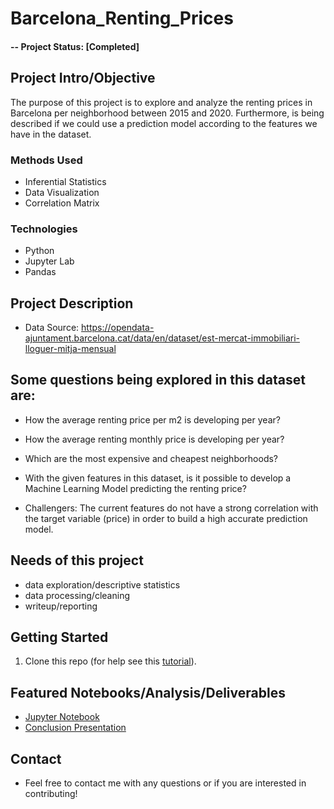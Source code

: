 # Barcelona_Renting_Prices

#### -- Project Status: [Completed]


## Project Intro/Objective
The purpose of this project is to explore and analyze the renting prices in Barcelona per neighborhood between 2015 and 2020. Furthermore, is being described if we could use a prediction model according to the features we have in the dataset.

### Methods Used
* Inferential Statistics
* Data Visualization
* Correlation Matrix


### Technologies
* Python
* Jupyter Lab
* Pandas


## Project Description
* Data Source: https://opendata-ajuntament.barcelona.cat/data/en/dataset/est-mercat-immobiliari-lloguer-mitja-mensual



## Some questions being explored in this dataset are:
   * How the average renting price per m2 is developing per year?
   * How the average renting monthly price is developing per year?
   * Which are the most expensive and cheapest neighborhoods?
   * With the given features in this dataset, is it possible to develop a Machine Learning Model predicting the renting price?

   * Challengers: The current features do not have a strong correlation with the target variable (price) in order to build a high accurate prediction model.


## Needs of this project

- data exploration/descriptive statistics
- data processing/cleaning
- writeup/reporting


## Getting Started

1. Clone this repo (for help see this [tutorial](https://help.github.com/articles/cloning-a-repository/)).   


## Featured Notebooks/Analysis/Deliverables
* [Jupyter Notebook](https://github.com/anablau/barcelona_renting/blob/main/.ipynb_checkpoints/Renting_Barcelona-checkpoint.ipynb)
* [Conclusion Presentation](https://docs.google.com/presentation/d/1k9Uj8GvcxB5Nn8YKlNQQAdC5M5OgY1PkVyQtzi-Ur6Q/edit?usp=sharing)


## Contact

* Feel free to contact me with any questions or if you are interested in contributing!
